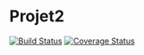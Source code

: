 # Projet2
[![Build Status](https://travis-ci.org/Astrophysics-Guy/Projet2.svg?branch=master)](https://travis-ci.org/Astrophysics-Guy/Projet2)
[![Coverage Status](https://coveralls.io/repos/github/Astrophysics-Guy/Projet2/badge.svg?branch=master)](https://coveralls.io/github/Astrophysics-Guy/Projet2?branch=master)
